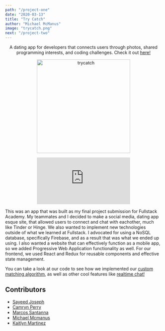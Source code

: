 ```yaml
---
path: "/project-one"
date: "2020-03-13"
title: "Try Catch"
author: "Michael McManus"
image: "trycatch.png"
next: "/project-two"
---
```


<p align="center">
A dating app for developers that connects users through photos, shared programming interests, and coding challenges.
Check it out <a href="https://try-catch.app" target="_blank" rel="noopener noreferrer">here!</a>
</p>
<p align="center">
  <img src="https://i.imgur.com/zw7zF2h.png" width="300" alt="trycatch"/>
</p>

<p align="center">
<iframe src="https://www.youtube.com/embed/7vTP6_Bbv9k" frameborder="0" allow="accelerometer; autoplay; encrypted-media; gyroscope; picture-in-picture" allowfullscreen></iframe>
</p>

This was an app that was built as my final project submission for Fullstack Academy. My teammates
and I decided to make a social media, dating app esque site, that allowed users to connect and chat
with eachother, much like Tinder or Hinge. We also wanted to implement new technologies outside of
what we learned at Fullstack. I advocated for using a NoSQL database, specifically Firebase, and
as a result that was what we ended up using. I also wanted a website that can effectively function
as a mobile app, so we added Progressive Web Application functionality as well. For our frontend, we used
React and Redux for reusable components and effective state management.

You can take a look at our code to see how we implemented our <a href="https://github.com/codewars-clone/TryCatch/blob/master/src/client/store/reducers/likes.js" target="_blank" rel="noopener noreferrer"> custom matching algorithm</a>, as well as other cool features like <a href="https://github.com/codewars-clone/TryCatch/blob/master/src/client/store/reducers/chat.js" target="_blank" rel="noopener noreferrer">realtime chat!</a>

## Contributors

- <a href="https://github.com/sjoseph11236" target="_blank" rel="noopener noreferrer">Sayeed Joseph</a>
- <a href="https://github.com/camryn-perry" target="_blank" rel="noopener noreferrer">Camryn Perry</a>
- <a href="https://github.com/mcs2019" target="_blank" rel="noopener noreferrer">Marcos Santanna</a>
- <a href="https://github.com/MikeMcmanus95" target="_blank" rel="noopener noreferrer">Michael Mcmanus</a>
- <a href="https://github.com/kkmartinez95" target="_blank" rel="noopener noreferrer">Kaitlyn Martinez</a>
